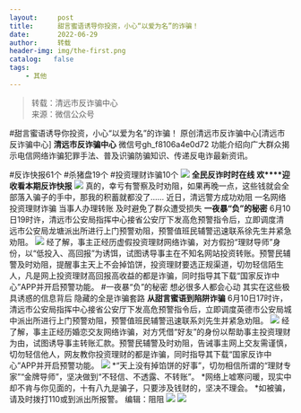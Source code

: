 ```yaml
---
layout:     post
title:      甜言蜜语诱导你投资，小心“以爱为名”的诈骗！
date:       2022-06-29
author:     转载
header-img: img/the-first.png
catalog:   false
tags:
    - 其他
---
```


<blockquote><p>转载：清远市反诈骗中心<br>
来源：微信公众号</p></blockquote>

#甜言蜜语诱导你投资，小心“以爱为名”的诈骗！
原创清远市反诈骗中心[清远市反诈骗中心]
**清远市反诈骗中心**
微信号gh_f8106a4e0d72
功能介绍向广大群众揭示电信网络诈骗犯罪手法、普及识骗防骗知识、传递反电诈最新资讯。

#反诈快报61个
#杀猪盘19个
#投资理财诈骗10个
![]({{site.baseurl}}/postimg/3CxTSiafadcic5zyXUfbXLUClzlpaoknCpV4bErPg2kuuS97hoJJbNCtFOVZ9X0j5W26HDaregC5kibiaLGl8CPr9A.gif)
**全民反诈时时在线**
**欢****迎收看本期反诈快报**
![]({{site.baseurl}}/postimg/3CxTSiafadc8a4dOaanVmTQc2uAiapibyibo6OMNFicCLrib6Egdb2RsH9hjvyrgiao0xB2urGRvsQzTWWblUlg0a9xjQ.gif)
真的，幸亏有警察及时劝阻，如果再晚一点，这些钱就会全部落入骗子的手中，那我的积蓄就都没了……
近日，清远警方成功劝阻
一名网络投资理财诈骗
当事人办理转账
及时避免了群众遭受损失
**一夜暴“负”的秘密**
6月10日19时许，清远市公安局指挥中心接省公安厅下发高危预警指令后，立即调度清远市公安局龙塘派出所进行上门预警劝阻，预警值班民辅警迅速联系徐先生并紧急劝阻。
![]({{site.baseurl}}/postimg/3CxTSiafadcicOxS1Y1DI5guM8ZJmnLian4viaxROCcUeavgLbjjWaqbibPibq6xgzfotSNrslug7VEuialeobTpdSAgA.png)
经了解，事主正经历虚假投资理财网络诈骗，对方假扮“理财导师”身份，以“低投入、高回报”为诱饵，试图诱导事主在不知名网站投资转账。预警民辅警及时劝阻，提醒事主天上不会掉馅饼，投资理财要选正规渠道，切勿轻信陌生人，凡是网上投资理财高回报高收益的都是诈骗，同时指导其下载“国家反诈中心”APP并开启预警功能。
#一夜暴“负”的秘密
想必很多人都会心动
其实在这些极具诱惑的信息背后
隐藏的全是诈骗套路
**从甜言蜜语到陷阱诈骗**
6月10日17时许，清远市公安局指挥中心接省公安厅下发高危预警指令后，立即调度英德市公安局城中派出所进行上门预警劝阻，预警值班民辅警迅速联系刘先生并紧急劝阻。
![]({{site.baseurl}}/postimg/3CxTSiafadcicOxS1Y1DI5guM8ZJmnLian4UibQzT3NcqmFBF4VFIQ5ftSko4Jic9vWic8Zc9Sic4RnyoJN4WicyJYRZMA.png)
经了解，事主正经历婚恋交友网络诈骗，对方凭借“好友”的身份以帮助事主投资理财为由，试图诱导事主转账汇款。预警民辅警及时劝阻，告诫事主网上交友需谨慎，切勿轻信他人，网友教你投资理财的都是诈骗，同时指导其下载“国家反诈中心”APP并开启预警功能。
![]({{site.baseurl}}/postimg/3CxTSiafadcicSrq1TuCGjeg2XR8pkWTQy35zoTPIMPXzr1WuAj8qB3ZcbcVDsHhONZTzWhicTwzmQkTa4MDFcIyg.png)
*“天上没有掉馅饼的好事”，切勿相信所谓的“理财专家”“金牌导师”，坚决做到“不轻信、不透露、不转账”。
*网络上嘘寒问暖，现实中却不肯与你见面的，十有八九是骗子，只要涉及钱财的，坚决不理会。
*如被骗，请及时拨打110或到派出所报警。
编辑：阻阻
![]({{site.baseurl}}/postimg/SUycX2yckdJ5YVVCpDYl0c5CbMTO3KgBTesbSxe5zKHlm2GQsTWAFTgswCXscN6Y9vuJHFcE77orSK7ClzYOdg.jpeg)
![]({{site.baseurl}}/postimg/3CxTSiafadcic5zyXUfbXLUClzlpaoknCpErldQhhamfG7KH1qHGrr3icT9iaAoE1B4noSO7EewO2k8fys5pMuaoog.gif)
